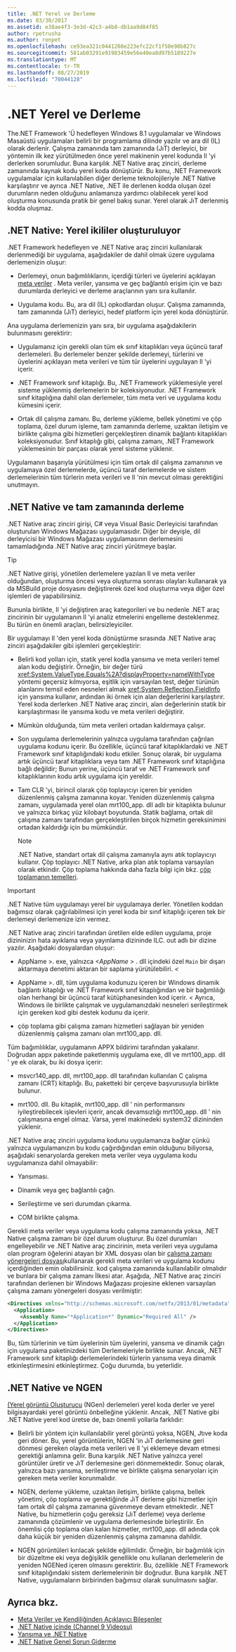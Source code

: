 ```yaml
---
title: .NET Yerel ve Derleme
ms.date: 03/30/2017
ms.assetid: e38ae4f3-3e3d-42c3-a4b8-db1aa9d84f85
author: rpetrusha
ms.author: ronpet
ms.openlocfilehash: ce93ea321c0441208e223efc22cf1f50e98b827c
ms.sourcegitcommit: 581ab03291e91983459e56e40ea8d97b5189227e
ms.translationtype: MT
ms.contentlocale: tr-TR
ms.lasthandoff: 08/27/2019
ms.locfileid: "70044128"
---
```

# <a name="net-native-and-compilation"></a>.NET Yerel ve Derleme

The.NET Framework 'Ü hedefleyen Windows 8.1 uygulamalar ve Windows Masaüstü uygulamaları belirli bir programlama dilinde yazılır ve ara dil (IL) olarak derlenir. Çalışma zamanında tam zamanında (JıT) derleyici, bir yöntemin ilk kez yürütülmeden önce yerel makinenin yerel kodunda Il 'yi derlerken sorumludur. Buna karşılık .NET Native araç zinciri, derleme zamanında kaynak kodu yerel koda dönüştürür. Bu konu, .NET Framework uygulamalar için kullanılabilen diğer derleme teknolojileriyle .NET Native karşılaştırır ve ayrıca .NET Native, .NET ile derlenen kodda oluşan özel durumların neden olduğunu anlamanıza yardımcı olabilecek yerel kod oluşturma konusunda pratik bir genel bakış sunar. Yerel olarak JıT derlenmiş kodda oluşmaz.

## <a name="net-native-generating-native-binaries"></a>.NET Native: Yerel ikililer oluşturuluyor

.NET Framework hedefleyen ve .NET Native araç zinciri kullanılarak derlenmediği bir uygulama, aşağıdakiler de dahil olmak üzere uygulama derlemenizin oluşur:

- Derlemeyi, onun bağımlılıklarını, içerdiği türleri ve üyelerini açıklayan [meta veriler](../../standard/metadata-and-self-describing-components.md) . Meta veriler, yansıma ve geç bağlantılı erişim için ve bazı durumlarda derleyici ve derleme araçlarının yanı sıra kullanılır.

- Uygulama kodu. Bu, ara dil (IL) opkodlardan oluşur. Çalışma zamanında, tam zamanında (JıT) derleyici, hedef platform için yerel koda dönüştürür.

 Ana uygulama derlemenizin yanı sıra, bir uygulama aşağıdakilerin bulunmasını gerektirir:

- Uygulamanız için gerekli olan tüm ek sınıf kitaplıkları veya üçüncü taraf derlemeleri. Bu derlemeler benzer şekilde derlemeyi, türlerini ve üyelerini açıklayan meta verileri ve tüm tür üyelerini uygulayan Il 'yi içerir.

- .NET Framework sınıf kitaplığı. Bu, .NET Framework yüklemesiyle yerel sisteme yüklenmiş derlemelerin bir koleksiyonudur. .NET Framework sınıf kitaplığına dahil olan derlemeler, tüm meta veri ve uygulama kodu kümesini içerir.

- Ortak dil çalışma zamanı. Bu, derleme yükleme, bellek yönetimi ve çöp toplama, özel durum işleme, tam zamanında derleme, uzaktan iletişim ve birlikte çalışma gibi hizmetleri gerçekleştiren dinamik bağlantı kitaplıkları koleksiyonudur. Sınıf kitaplığı gibi, çalışma zamanı, .NET Framework yüklemesinin bir parçası olarak yerel sisteme yüklenir.

Uygulamanın başarıyla yürütülmesi için tüm ortak dil çalışma zamanının ve uygulamaya özel derlemelerde, üçüncü taraf derlemelerde ve sistem derlemelerinin tüm türlerin meta verileri ve Il 'nin mevcut olması gerektiğini unutmayın.

## <a name="net-native-and-just-in-time-compilation"></a>.NET Native ve tam zamanında derleme

.NET Native araç zinciri girişi, C# veya Visual Basic Derleyicisi tarafından oluşturulan Windows Mağazası uygulamasıdır. Diğer bir deyişle, dil derleyicisi bir Windows Mağazası uygulamasının derlemesini tamamladığında .NET Native araç zinciri yürütmeye başlar.

> [!TIP]
> .NET Native girişi, yönetilen derlemelere yazılan Il ve meta veriler olduğundan, oluşturma öncesi veya oluşturma sonrası olayları kullanarak ya da MSBuild proje dosyasını değiştirerek özel kod oluşturma veya diğer özel işlemleri de yapabilirsiniz.
>
> Bununla birlikte, Il 'yi değiştiren araç kategorileri ve bu nedenle .NET araç zincirinin bir uygulamanın Il 'yi analiz etmelerini engelleme desteklenmez. Bu türün en önemli araçları, belirsizleyiciler.

Bir uygulamayı Il 'den yerel koda dönüştürme sırasında .NET Native araç zinciri aşağıdakiler gibi işlemleri gerçekleştirir:

- Belirli kod yolları için, statik yerel kodla yansıma ve meta verileri temel alan kodu değiştirir. Örneğin, bir değer türü <xref:System.ValueType.Equals%2A?displayProperty=nameWithType> yöntemi geçersiz kılmıyorsa, eşitlik için varsayılan test, değer türünün alanlarını temsil eden nesneleri almak <xref:System.Reflection.FieldInfo> için yansıma kullanır, ardından iki örnek için alan değerlerini karşılaştırır. Yerel koda derlerken .NET Native araç zinciri, alan değerlerinin statik bir karşılaştırması ile yansıma kodu ve meta verileri değiştirir.

- Mümkün olduğunda, tüm meta verileri ortadan kaldırmaya çalışır.

- Son uygulama derlemelerinin yalnızca uygulama tarafından çağrılan uygulama kodunu içerir. Bu özellikle, üçüncü taraf kitaplıklardaki ve .NET Framework sınıf kitaplığındaki kodu etkiler. Sonuç olarak, bir uygulama artık üçüncü taraf kitaplıklara veya tam .NET Framework sınıf kitaplığına bağlı değildir; Bunun yerine, üçüncü taraf ve .NET Framework sınıf kitaplıklarının kodu artık uygulama için yereldir.

- Tam CLR 'yi, birincil olarak çöp toplayıcıyı içeren bir yeniden düzenlenmiş çalışma zamanına koyar. Yeniden düzenlenmiş çalışma zamanı, uygulamada yerel olan mrt100_app. dll adlı bir kitaplıkta bulunur ve yalnızca birkaç yüz kilobayt boyutunda. Statik bağlama, ortak dil çalışma zamanı tarafından gerçekleştirilen birçok hizmetin gereksinimini ortadan kaldırdığı için bu mümkündür.

  > [!NOTE]
  > .NET Native, standart ortak dil çalışma zamanıyla aynı atık toplayıcıyı kullanır. Çöp toplayıcı .NET Native, arka plan atık toplama varsayılan olarak etkindir. Çöp toplama hakkında daha fazla bilgi için bkz. [çöp toplamanın temelleri](../../standard/garbage-collection/fundamentals.md).

> [!IMPORTANT]
> .NET Native tüm uygulamayı yerel bir uygulamaya derler. Yönetilen koddan bağımsız olarak çağrılabilmesi için yerel koda bir sınıf kitaplığı içeren tek bir derlemeyi derlemenize izin vermez.

.NET Native araç zinciri tarafından üretilen elde edilen uygulama, proje dizininizin hata ayıklama veya yayınlama dizininde ILC. out adlı bir dizine yazılır. Aşağıdaki dosyalardan oluşur:

- AppName >. exe, yalnızca  *\<AppName >* . dll içindeki özel `Main` bir dışarı aktarmaya denetimi aktaran bir saplama yürütülebiliri.  *\<*

- AppName >. dll, tüm uygulama kodunuzu içeren bir Windows dinamik bağlantı kitaplığı ve .NET Framework sınıf kitaplığından ve bir bağımlılığı olan herhangi bir üçüncü taraf kütüphanesinden kod içerir.  *\<*  Ayrıca, Windows ile birlikte çalışmak ve uygulamanızdaki nesneleri serileştirmek için gereken kod gibi destek kodunu da içerir.

- çöp toplama gibi çalışma zamanı hizmetleri sağlayan bir yeniden düzenlenmiş çalışma zamanı olan mrt100_app. dll.

 Tüm bağımlılıklar, uygulamanın APPX bildirimi tarafından yakalanır.  Doğrudan appx paketinde paketlenmiş uygulama exe, dll ve mrt100_app. dll ' ye ek olarak, bu iki dosya içerir:

- msvcr140_app. dll, mrt100_app. dll tarafından kullanılan C çalışma zamanı (CRT) kitaplığı. Bu, paketteki bir çerçeve başvurusuyla birlikte bulunur.

- mrt100. dll. Bu kitaplık, mrt100_app. dll ' nin performansını iyileştirebilecek işlevleri içerir, ancak devamsızlığı mrt100_app. dll ' nin çalışmasına engel olmaz. Varsa, yerel makinedeki system32 dizininden yüklenir.

.NET Native araç zinciri uygulama kodunu uygulamanıza bağlar çünkü yalnızca uygulamanızın bu kodu çağırdığından emin olduğunu biliyorsa, aşağıdaki senaryolarda gereken meta veriler veya uygulama kodu uygulamanıza dahil olmayabilir:

- Yansıması.

- Dinamik veya geç bağlantılı çağrı.

- Serileştirme ve seri durumdan çıkarma.

- COM birlikte çalışma.

Gerekli meta veriler veya uygulama kodu çalışma zamanında yoksa, .NET Native çalışma zamanı bir özel durum oluşturur. Bu özel durumları engelleyebilir ve .NET Native araç zincirinin, meta verileri veya uygulama olan program öğelerini atayan bir XML dosyası olan bir [çalışma zamanı yönergeleri dosyası](../../../docs/framework/net-native/runtime-directives-rd-xml-configuration-file-reference.md)kullanarak gerekli meta verileri ve uygulama kodunu içerdiğinden emin olabilirsiniz. kod çalışma zamanında kullanılabilir olmalıdır ve bunlara bir çalışma zamanı İlkesi atar. Aşağıda, .NET Native araç zinciri tarafından derlenen bir Windows Mağazası projesine eklenen varsayılan çalışma zamanı yönergeleri dosyası verilmiştir:

```xml
<Directives xmlns="http://schemas.microsoft.com/netfx/2013/01/metadata">
  <Application>
    <Assembly Name="*Application*" Dynamic="Required All" />
  </Application>
</Directives>
```

Bu, tüm türlerinin ve tüm üyelerinin tüm üyelerini, yansıma ve dinamik çağrı için uygulama paketinizdeki tüm Derlemeleriyle birlikte sunar. Ancak, .NET Framework sınıf kitaplığı derlemelerindeki türlerin yansıma veya dinamik etkinleştirmesini etkinleştirmez. Çoğu durumda, bu yeterlidir.

## <a name="net-native-and-ngen"></a>.NET Native ve NGEN

[(Yerel görüntü Oluşturucu](../../../docs/framework/tools/ngen-exe-native-image-generator.md) (NGen) derlemeleri yerel koda derler ve yerel bilgisayardaki yerel görüntü önbelleğine yüklenir. Ancak, .NET Native gibi .NET Native yerel kod üretse de, bazı önemli yollarla farklıdır:

- Belirli bir yöntem için kullanılabilir yerel görüntü yoksa, NGEN, Jtıve koda geri döner. Bu, yerel görüntülerin, NGEN 'in JıT derlemesine geri dönmesi gereken olayda meta verileri ve Il 'yi eklemeye devam etmesi gerektiği anlamına gelir. Buna karşılık .NET Native yalnızca yerel görüntüler üretir ve JıT derlemesine geri dönmemektedir. Sonuç olarak, yalnızca bazı yansıma, serileştirme ve birlikte çalışma senaryoları için gereken meta veriler korunmalıdır.

- NGEN, derleme yükleme, uzaktan iletişim, birlikte çalışma, bellek yönetimi, çöp toplama ve gerektiğinde JıT derleme gibi hizmetler için tam ortak dil çalışma zamanına güvenmeye devam etmektedir. .NET Native, bu hizmetlerin çoğu gereksiz (JıT derleme) veya derleme zamanında çözümlenir ve uygulama derlemesinde birleştirilir. En önemlisi çöp toplama olan kalan hizmetler, mrt100_app. dll adında çok daha küçük bir yeniden düzenlenmiş çalışma zamanına dahildir.

- NGEN görüntüleri kırılacak şekilde eğilimlidir. Örneğin, bir bağımlılık için bir düzeltme eki veya değişiklik genellikle onu kullanan derlemelerin de yeniden NGENed içeren olmasını gerektirir. Bu, özellikle .NET Framework sınıf kitaplığındaki sistem derlemelerinin bir doğrudur. Buna karşılık .NET Native, uygulamaların birbirinden bağımsız olarak sunulmasını sağlar.

## <a name="see-also"></a>Ayrıca bkz.

- [Meta Veriler ve Kendiliğinden Açıklayıcı Bileşenler](../../standard/metadata-and-self-describing-components.md)
- [.NET Native içinde (Channel 9 Videosu)](https://channel9.msdn.com/Shows/Going+Deep/Inside-NET-Native)
- [Yansıma ve .NET Native](../../../docs/framework/net-native/reflection-and-net-native.md)
- [.NET Native Genel Sorun Giderme](../../../docs/framework/net-native/net-native-general-troubleshooting.md)
